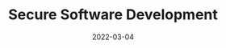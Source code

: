 ---
title: Secure Software Development
subtitle: 
layout: default
modal-id: 4
date: 2022-03-04
img: module-4.jpg
thumbnail: module-4.jpg
alt: image-alt
project-date: 20 Sep 2022
tutor: Dr Stelios Sotiriadis
unit: 12
description: Secure Software Development
---
